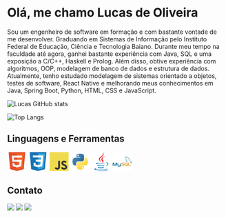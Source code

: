 <div align="left">
  <h1>Olá, me chamo Lucas de Oliveira</h1>

  <p>Sou um engenheiro de software em formação e com bastante vontade de me desenvolver. Graduando em Sistemas de Informação pelo Instituto Federal de Educação, Ciência e         
     Tecnologia Baiano. Durante meu tempo na faculdade até agora, ganhei bastante experiência com Java, SQL e uma exposição a C/C++, Haskell e Prolog. Além disso, obtive    
     experiência com algoritmos, OOP, modelagem de banco de dados e estrutura de dados. Atualmente, tenho estudado modelagem de sistemas orientado a objetos, testes de software,   
     React Native e melhorando meus conhecimentos em Java, Spring Boot, Python, HTML, CSS e JavaScript.
  </p>

  <img src="https://github-readme-stats.vercel.app/api?username=lucassoliveiraa&show_icons=true&theme=dracula" alt="Lucas GitHub stats">
  
  ![Top Langs](https://github-readme-stats.vercel.app/api/top-langs/?username=lucassoliveiraa&layout=compact&theme=dracula")

  <h2>Linguagens e Ferramentas</h2>

  <div>
    <a href = "https://www.w3schools.com/html/default.asp" target = "_blank"><img alt="html" height="45" width="45" src="https://raw.githubusercontent.com/devicons/devicon/master/icons/html5/html5-original.svg"/></a>
    <a href = "https://www.w3schools.com/css/default.asp" target = "_blank"><img alt="css" height="45" width="45" src="https://raw.githubusercontent.com/devicons/devicon/master/icons/css3/css3-original.svg" /></a>
    <a href = "https://developer.mozilla.org/pt-BR/docs/Web/JavaScript" target = "_blank"><img alt="javascript" height="45" width="45" src="https://raw.githubusercontent.com/devicons/devicon/master/icons/javascript/javascript-original.svg"/></a>
     <a href = "https://www.python.org/" target = "_blank"><img alt="python" height="45" width="45" src="https://raw.githubusercontent.com/devicons/devicon/master/icons/python/python-original.svg"/></a>
    <a href = "https://www.java.com/pt-BR/" target = "_blank"><img alt="java" height="45" width="45" src="https://raw.githubusercontent.com/devicons/devicon/master/icons/java/java-original.svg"/></a>
    <a href = "https://www.mysql.com/" target = "_blank"><img alt="mysql" height="45" width="45" src="https://raw.githubusercontent.com/devicons/devicon/master/icons/mysql/mysql-original-wordmark.svg"/></a>

  </div>

  <h2>Contato</h2>

  <div>
    <a href="mailto:luska.soliver7@gmail.com"><img src="https://img.shields.io/badge/Gmail-D14836?style=for-the-badge&logo=gmail&logoColor=white" target="_blank"></a>
    <a href="mailto:lucassdeoliveira@outlook.com.br"><img src="https://img.shields.io/badge/Microsoft_Outlook-0078D4?style=for-the-badge&logo=microsoft-outlook&logoColor=white" target="_blank"></a>
    <a href="https://www.linkedin.com/in/lucas-de-oliveira-b39b41206/"><img src="https://img.shields.io/badge/LinkedIn-0077B5?style=for-the-badge&logo=linkedin&logoColor=white" target="_blank"></a>
  </div>
</div>
